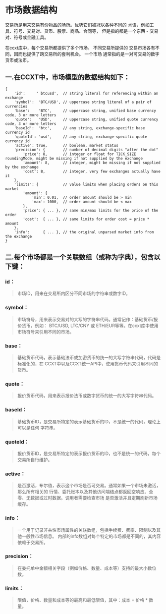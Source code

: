 # 市场数据结构
交易所是用来交易有价物品的场所。优势它们被冠以各种不同的 术语，例如工具、符号、交易对、货币、股票、商品、合同等， 但是指的都是一个东西 - 交易对、符号或金融工具。

在ccxt库中，每个交易所都提供了多个市场。
不同交易所提供的 交易市场各有不同，因而也提供了跨交易所的套利机会。
一个市场 通常指的是一对可交易的数字货币或法币。
## 一.在CCXT中，市场模型的数据结构如下：

    {
        'id':     ' btcusd',  // string literal for referencing within an exchange
        'symbol':  'BTC/USD', // uppercase string literal of a pair of currencies
        'base':    'BTC',     // uppercase string, unified base currency code, 3 or more letters
        'quote':   'USD',     // uppercase string, unified quote currency code, 3 or more letters
        'baseId':  'btc',     // any string, exchange-specific base currency id
        'quoteId': 'usd',     // any string, exchange-specific quote currency id
        'active': true,       // boolean, market status
        'precision': {        // number of decimal digits "after the dot"
            'price': 8,       // integer or float for TICK_SIZE roundingMode, might be missing if not supplied by the exchange
            'amount': 8,      // integer, might be missing if not supplied by the exchange
            'cost': 8,        // integer, very few exchanges actually have it
        },
        'limits': {           // value limits when placing orders on this market
            'amount': {
                'min': 0.01,  // order amount should be > min
                'max': 1000,  // order amount should be < max
            },
            'price': { ... }, // same min/max limits for the price of the order
            'cost':  { ... }, // same limits for order cost = price * amount
        },
        'info':      { ... }, // the original unparsed market info from the exchange
    }

## 二.每个市场都是一个关联数组（或称为字典），包含以下键：

### id：
> 市场ID，用来在交易所内区分不同市场的字符串或数字ID。

### symbol：
> 市场符号，用来表示交易对的大写的字符串代码。通常记作：基础货币/报价货币，例如： BTC/USD, LTC/CNY 或 ETH/EUR等等。在ccxt库中使用市场符号来引用不同的市场。
### base：
> 基础货币代码，表示基础法币或加密货币的统一的大写字符串代码，代码是标准化的，在 CCXT中以及CCXT统一API中，使用货币代码来引用不同的货币。
### quote：
> 报价货币代码，用来表示报价法币或数字货币的统一的大写字符串代码。
### baseId：
> 基础货币ID，是交易所特定的表示基础货币的ID，不是统一的代码，理论上可以是任何 字符串。
### quoteId：
> 报价货币ID，是交易所特定的表示报价货币的ID，也不是统一的代码，每个交易所自行维护。
### active：
> 是否激活，布尔值，表示这个市场是否可交易。通常如果一个市场未激活，那么所有相关的 行情、委托账本以及其他访问端结点都返回空响应、全零、无数据或过时数据。调用者需要检查市场 是否激活并且定期刷新市场缓存。
### info：
> 一个用于记录非共性市场属性的关联数组，包括手续费、费率、限制以及其他一般性市场信息。 内部的info数组对每个特定的市场都是不同的，其内容依赖于交易所。
### precision：
> 在委托单中金额相关字段（例如价格、数量、成本等）支持的最大小数位数。
### limits：
> 限值，价格、数量和成本等的最高和最低限值，其中：成本 = 价格 * 数量。